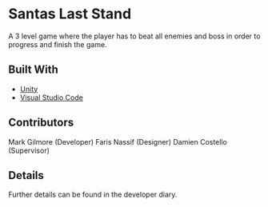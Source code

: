  # Santas Last Stand

A 3 level game where the player has to beat all enemies and boss in order to progress and finish the game.



## Built With

* [Unity](https://unity.com/)
* [Visual Studio Code](https://code.visualstudio.com/)


## Contributors

Mark Gilmore (Developer)
Faris Nassif (Designer)
Damien Costello (Supervisor)


## Details

Further details can be found in the developer diary.

